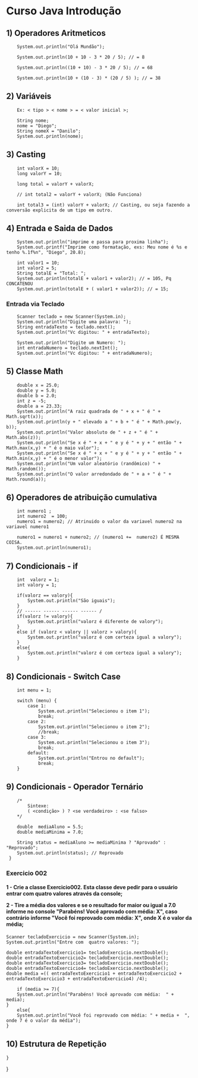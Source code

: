 # Curso Java Introdução

<H2> 1) Operadores Aritmeticos </H2>

        System.out.println("Olá Mundão");
        
        System.out.println(10 + 10 - 3 * 20 / 5); // = 8
        
        System.out.println((10 + 10) - 3 * 20 / 5); // = 68
        
        System.out.println(10 + (10 - 3) * (20 / 5) ); // = 38
        


<H2> 2) Variáveis </H2>
       
        Ex: < tipo > < nome > = < valor inicial >;
        
        String nome;
        nome = "Diego";
        String nomeX = "Danilo";
        System.out.println(nome);
            


<H2> 3) Casting </H2>
       
        int valorX = 10;
        long valorY = 10;

        long total = valorY + valorX;
        
        // int total2 = valorY + valorX; (Não Funciona)
        
        int total3 = (int) valorY + valorX; // Casting, ou seja fazendo a conversão explicita de um tipo em outro.
        


<H2> 4) Entrada e Saida de Dados </H2>
        
        System.out.println("imprime e passa para proxima linha");
        System.out.printf("Imprime como formatação, exs: Meu nome é %s e tenho %.1f%n", "Diego", 20.8);

        int valor1 = 10;
        int valor2 = 5;
        String totalE = "Total: ";
        System.out.println(totalE + valor1 + valor2); // = 105, Pq CONCATENOU
        System.out.println(totalE + ( valor1 + valor2)); // = 15;
        
<H3> Entrada via Teclado </H3>
        
        Scanner teclado = new Scanner(System.in);
        System.out.println("Digite uma palavra: ");
        String entradaTexto = teclado.next();
        System.out.println("Vc digitou: " + entradaTexto);

        System.out.println("Digite um Numero: ");
        int entradaNumero = teclado.nextInt();
        System.out.println("Vc digitou: " + entradaNumero);
        


<H2> 5) Classe Math </H2>
        
        double x = 25.0;
        double y = 5.0;
        double b = 2.0;
        int z = -5;
        double a = 23.33;
        System.out.println("A raiz quadrada de " + x + " é " + Math.sqrt(x));
        System.out.println(y + " elevado a " + b + " é " + Math.pow(y, b));
        System.out.println("Valor absoluto de " + z + " é " + Math.abs(z));
        System.out.println("Se x é " + x + " e y é " + y + " então " + Math.max(x,y) + " é o maio valor");
        System.out.println("Se x é " + x + " e y é " + y + " então " + Math.min(x,y) + " é o menor valor");
        System.out.println("Um valor aleatório (randômico) " + Math.random());
        System.out.println("O valor arredondado de " + a + " é " + Math.round(a));
        


<H2> 6) Operadores de atribuição cumulativa </H2>
        
        int numero1 ;
        int numero2  = 100;
        numero1 = numero2; // Atrinuido o valor da variavel numero2 na variavel numero1

        numero1 = numero1 + numero2; // (numero1 +=  numero2) É MESMA COISA.
        System.out.println(numero1);
        

<H2> 7) Condicionais - if </H2>
       
        int  valorz = 1;
        int valory = 1;

        if(valorz == valory){
            System.out.println("São iguais");
        }
        // ------ ------ ------ ------ /
        if(valorz != valory){
            System.out.println("valorz é diferente de valory");
        }
        else if (valorz < valory || valorz > valory){
            System.out.println("valorz é com certeza igual a valory");
        }
        else{
            System.out.println("valorz é com certeza igual a valory");
        }

<H2> 8) Condicionais - Switch Case </H2>

        int menu = 1;

        switch (menu) {
            case 1:
                System.out.println("Selecionou o item 1");
                break;
            case 2:
                System.out.println("Selecionou o item 2");
                //break;
            case 3:
                System.out.println("Selecionou o item 3");
                break;
            default:
                System.out.println("Entrou no default");
                break;
        }


<H2> 9) Condicionais - Operador Ternário </H2>
       
        /*
            Sintexe:
            ( <condição> ) ? <se verdadeiro> : <se falso>
        */

        double  mediaAluno = 5.5;
        double mediaMinima = 7.0;

        String status = mediaAluno >= mediaMinima ? "Aprovado" : "Reprovado";
        System.out.println(status); // Reprovado
     }
     


<H3> Exercicio 002 </H3>  
<H4>
1 - Crie a classe  Exercicio002. Esta classe deve pedir para o usuário entrar com quatro valores através da console;
    
2 - Tire a média dos valores e se o resultado for maior ou igual a 7.0 informe no console "Parabéns! Você aprovado com média:  X", caso contrário informe "Você foi reprovado com média: X", onde X é o     valor da média;
</H4>


    Scanner tecladoExercicio = new Scanner(System.in);
    System.out.println("Entre com  quatro valores: ");

    double entradaTextoExercicio1= tecladoExercicio.nextDouble();
    double entradaTextoExercicio2= tecladoExercicio.nextDouble();
    double entradaTextoExercicio3= tecladoExercicio.nextDouble();
    double entradaTextoExercicio4= tecladoExercicio.nextDouble();
    double media =(( entradaTextoExercicio1 + entradaTextoExercicio2 + entradaTextoExercicio3 + entradaTextoExercicio4) /4);

        if (media >= 7){
        System.out.println("Parabéns! Você aprovado com média:  " + media);
    }
        else{
        System.out.println("Você foi reprovado com média: " + media +  ", onde 7 é o valor da média");
    }
    


<H2> 10) Estrutura de Repetição </H2>
        
    }
}
